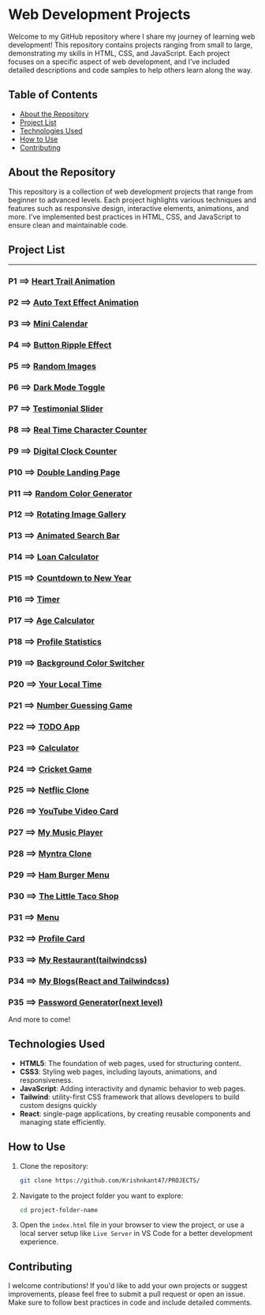 # Web Development Projects

Welcome to my GitHub repository where I share my journey of learning web development! This repository contains projects ranging from small to large, demonstrating my skills in HTML, CSS, and JavaScript. Each project focuses on a specific aspect of web development, and I’ve included detailed descriptions and code samples to help others learn along the way.

## Table of Contents
- [About the Repository](#about-the-repository)
- [Project List](#project-list)
- [Technologies Used](#technologies-used)
- [How to Use](#how-to-use)
- [Contributing](#contributing)

## About the Repository
This repository is a collection of web development projects that range from beginner to advanced levels. Each project highlights various techniques and features such as responsive design, interactive elements, animations, and more. I’ve implemented best practices in HTML, CSS, and JavaScript to ensure clean and maintainable code.

## Project List
 
****
### P1 ==> [__Heart Trail Animation__](https://github.com/Krishnkant47/PROJECTS/tree/main/P01)

### P2 ==> [__Auto Text Effect Animation__](https://github.com/Krishnkant47/PROJECTS/tree/main/P02)

### P3 ==> [__Mini Calendar__](https://github.com/Krishnkant47/PROJECTS/tree/main/P03)

### P4 ==> [__Button Ripple Effect__](https://github.com/Krishnkant47/PROJECTS/tree/main/P04)

### P5 ==> [__Random Images__](https://github.com/Krishnkant47/PROJECTS/tree/main/P05)

### P6 ==> [__Dark Mode Toggle__](https://github.com/Krishnkant47/PROJECTS/tree/main/P06)

### P7 ==> [__Testimonial Slider__](https://github.com/Krishnkant47/PROJECTS/tree/main/P07)

### P8 ==> [__Real Time Character Counter__](https://github.com/Krishnkant47/PROJECTS/tree/main/P08)

### P9 ==> [__Digital Clock Counter__](https://github.com/Krishnkant47/PROJECTS/tree/main/P09)

### P10 ==> [__Double Landing Page__](https://github.com/Krishnkant47/PROJECTS/tree/main/P10)

### P11 ==> [__Random Color Generator__](https://github.com/Krishnkant47/PROJECTS/tree/main/P11)

### P12 ==> [__Rotating Image Gallery__](https://github.com/Krishnkant47/PROJECTS/tree/main/P12)

### P13 ==> [__Animated Search Bar__](https://github.com/Krishnkant47/PROJECTS/tree/main/P13)

### P14 ==> [__Loan Calculator__](https://github.com/Krishnkant47/PROJECTS/tree/main/P14)

### P15 ==> [__Countdown to New Year__](https://github.com/Krishnkant47/PROJECTS/tree/main/P15)

### P16 ==> [__Timer__](https://github.com/Krishnkant47/PROJECTS/tree/main/P16)

### P17 ==> [__Age Calculator__](https://github.com/Krishnkant47/PROJECTS/tree/main/P17)

### P18 ==> [__Profile Statistics__](https://github.com/Krishnkant47/PROJECTS/tree/main/P18)

### P19 ==> [__Background Color Switcher__](https://github.com/Krishnkant47/PROJECTS/tree/main/P19)

### P20 ==> [__Your Local Time__](https://github.com/Krishnkant47/PROJECTS/tree/main/P20)

### P21 ==> [__Number Guessing Game__](https://github.com/Krishnkant47/PROJECTS/tree/main/P21)

### P22 ==> [__TODO App__](https://github.com/Krishnkant47/PROJECTS/tree/main/P22)

### P23 ==> [__Calculator__](https://github.com/Krishnkant47/PROJECTS/tree/main/P23)

### P24 ==> [__Cricket Game__](https://github.com/Krishnkant47/PROJECTS/tree/main/P24)

### P25 ==> [__Netflic Clone__](https://github.com/Krishnkant47/PROJECTS/tree/main/P25)

### P26 ==> [__YouTube Video Card__](https://github.com/Krishnkant47/PROJECTS/tree/main/P26)

### P27 ==> [__My Music Player__](https://github.com/Krishnkant47/PROJECTS/tree/main/P27)

### P28 ==> [__Myntra Clone__](https://github.com/Krishnkant47/PROJECTS/tree/main/P28)

### P29 ==> [__Ham Burger Menu__](https://github.com/Krishnkant47/PROJECTS/tree/main/P29)

### P30 ==> [__The Little Taco Shop__](https://github.com/Krishnkant47/PROJECTS/tree/main/P30)

### P31 ==> [__Menu__](https://github.com/Krishnkant47/PROJECTS/tree/main/P31)

### P32 ==> [__Profile Card__](https://github.com/Krishnkant47/PROJECTS/tree/main/P32)

### P33 ==> [__My Restaurant(tailwindcss)__](https://github.com/Krishnkant47/PROJECTS/tree/main/P33)

### P34 ==> [__My Blogs(React and Tailwindcss)__](https://github.com/Krishnkant47/PROJECTS/tree/main/P34)

### P35 ==> [__Password Generator(next level)__](https://github.com/Krishnkant47/PROJECTS/tree/main/P35)
And more to come!

## Technologies Used

- **HTML5**: The foundation of web pages, used for structuring content.
- **CSS3**: Styling web pages, including layouts, animations, and responsiveness.
- **JavaScript**: Adding interactivity and dynamic behavior to web pages.
- **Tailwind**: utility-first CSS framework that allows developers to build custom designs quickly
- **React**: single-page applications, by creating reusable components and managing state efficiently.
  
## How to Use
1. Clone the repository:
   ```bash
   git clone https://github.com/Krishnkant47/PROJECTS/
   ```
2. Navigate to the project folder you want to explore:
   ```bash
   cd project-folder-name
   ```
3. Open the `index.html` file in your browser to view the project, or use a local server setup like `Live Server` in VS Code for a better development experience.

## Contributing
I welcome contributions! If you'd like to add your own projects or suggest improvements, please feel free to submit a pull request or open an issue. Make sure to follow best practices in code and include detailed comments.
